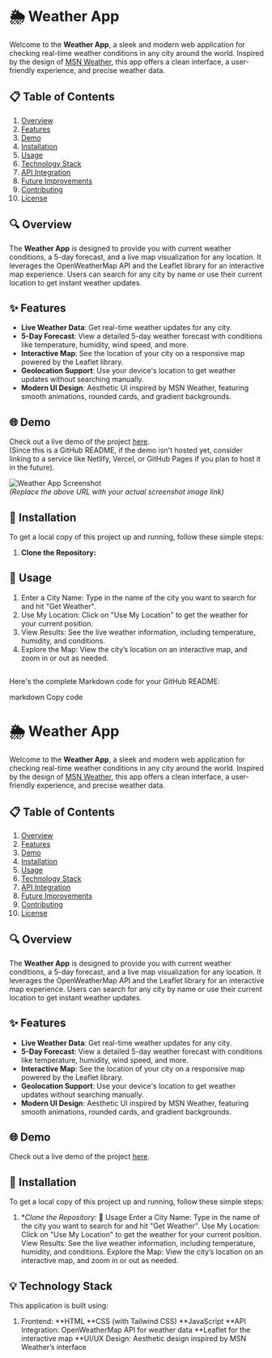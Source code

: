 # 🌦️ Weather App

Welcome to the **Weather App**, a sleek and modern web application for checking real-time weather conditions in any city around the world. Inspired by the design of [MSN Weather](https://www.msn.com/en-us/weather), this app offers a clean interface, a user-friendly experience, and precise weather data.

## 📋 Table of Contents
1. [Overview](#-overview)
2. [Features](#-features)
3. [Demo](#-demo)
4. [Installation](#-installation)
5. [Usage](#-usage)
6. [Technology Stack](#-technology-stack)
7. [API Integration](#-api-integration)
8. [Future Improvements](#-future-improvements)
9. [Contributing](#-contributing)
10. [License](#-license)

## 🔍 Overview

The **Weather App** is designed to provide you with current weather conditions, a 5-day forecast, and a live map visualization for any location. It leverages the OpenWeatherMap API and the Leaflet library for an interactive map experience. Users can search for any city by name or use their current location to get instant weather updates.

## ✨ Features

- **Live Weather Data**: Get real-time weather updates for any city.
- **5-Day Forecast**: View a detailed 5-day weather forecast with conditions like temperature, humidity, wind speed, and more.
- **Interactive Map**: See the location of your city on a responsive map powered by the Leaflet library.
- **Geolocation Support**: Use your device's location to get weather updates without searching manually.
- **Modern UI Design**: Aesthetic UI inspired by MSN Weather, featuring smooth animations, rounded cards, and gradient backgrounds.

## 🌐 Demo

Check out a live demo of the project [here](#).  
(Since this is a GitHub README, if the demo isn't hosted yet, consider linking to a service like Netlify, Vercel, or GitHub Pages if you plan to host it in the future).

![Weather App Screenshot](https://user-images.githubusercontent.com/your-screenshot.png)  
*(Replace the above URL with your actual screenshot image link)*

## 🚀 Installation

To get a local copy of this project up and running, follow these simple steps:

1. **Clone the Repository:**

## 📖 Usage

1. Enter a City Name: Type in the name of the city you want to search for and hit "Get Weather".
2. Use My Location: Click on "Use My Location" to get the weather for your current position.
3. View Results: See the live weather information, including temperature, humidity, and conditions.
4. Explore the Map: View the city’s location on an interactive map, and zoom in or out as needed.

## 
Here's the complete Markdown code for your GitHub README:

markdown
Copy code
# 🌦️ Weather App

Welcome to the **Weather App**, a sleek and modern web application for checking real-time weather conditions in any city around the world. Inspired by the design of [MSN Weather](https://www.msn.com/en-us/weather), this app offers a clean interface, a user-friendly experience, and precise weather data.

## 📋 Table of Contents
1. [Overview](#-overview)
2. [Features](#-features)
3. [Demo](#-demo)
4. [Installation](#-installation)
5. [Usage](#-usage)
6. [Technology Stack](#-technology-stack)
7. [API Integration](#-api-integration)
8. [Future Improvements](#-future-improvements)
9. [Contributing](#-contributing)
10. [License](#-license)

## 🔍 Overview

The **Weather App** is designed to provide you with current weather conditions, a 5-day forecast, and a live map visualization for any location. It leverages the OpenWeatherMap API and the Leaflet library for an interactive map experience. Users can search for any city by name or use their current location to get instant weather updates.

## ✨ Features

- **Live Weather Data**: Get real-time weather updates for any city.
- **5-Day Forecast**: View a detailed 5-day weather forecast with conditions like temperature, humidity, wind speed, and more.
- **Interactive Map**: See the location of your city on a responsive map powered by the Leaflet library.
- **Geolocation Support**: Use your device's location to get weather updates without searching manually.
- **Modern UI Design**: Aesthetic UI inspired by MSN Weather, featuring smooth animations, rounded cards, and gradient backgrounds.

## 🌐 Demo

Check out a live demo of the project [here](#).  
## 🚀 Installation

To get a local copy of this project up and running, follow these simple steps:

1. **Clone the Repository:*
📖 Usage
Enter a City Name: Type in the name of the city you want to search for and hit "Get Weather".
Use My Location: Click on "Use My Location" to get the weather for your current position.
View Results: See the live weather information, including temperature, humidity, and conditions.
Explore the Map: View the city’s location on an interactive map, and zoom in or out as needed.

## 💡 Technology Stack
This application is built using:

1. Frontend:
**HTML
**CSS (with Tailwind CSS)
**JavaScript
**API Integration: OpenWeatherMap API for weather data
**Leaflet for the interactive map
**UI/UX Design:
Aesthetic design inspired by MSN Weather’s interface
